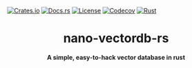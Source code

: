 [![Crates.io](https://img.shields.io/crates/v/nano-vectordb-rs?style=flat-square)](https://crates.io/crates/nano-vectordb-rs)
[![Docs.rs](https://img.shields.io/badge/docs.rs-latest-blue?style=flat-square)](https://docs.rs/nano-vectordb-rs)
[![License](https://img.shields.io/badge/license-MIT-blue?style=flat-square)](https://opensource.org/licenses/MIT)
[![Codecov](https://img.shields.io/codecov/c/github/amrit110/nano-vectordb-rs?style=flat-square)](https://codecov.io/github/amrit110/nano-vectordb-rs)
[![Rust](https://img.shields.io/badge/built%20with-Rust-orange.svg?logo=rust&style=flat-square)](https://www.rust-lang.org)
<div align="center">
  <h1>nano-vectordb-rs</h1>
  <p><strong>A simple, easy-to-hack vector database in rust</strong></p>
</div>
